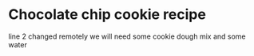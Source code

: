 # Chocolate chip cookie recipe
line 2 changed remotely
we will need some cookie dough mix and some water
